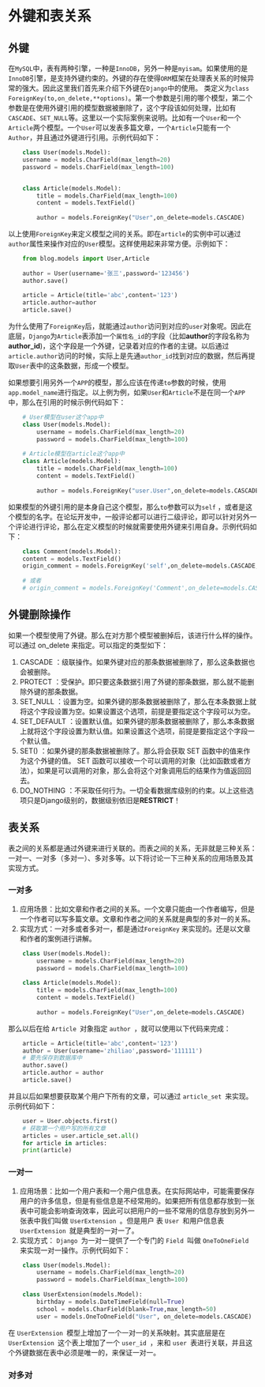 # 外键和表关系

## 外键

在`MySQL`中，表有两种引擎，一种是`InnoDB`，另外一种是`myisam`。如果使用的是`InnoDB`引擎，是支持外键约束的。外键的存在使得`ORM`框架在处理表关系的时候异常的强大。因此这里我们首先来介绍下外键在`Django`中的使用。
类定义为`class ForeignKey(to,on_delete,**options)`。第一个参数是引用的哪个模型，第二个参数是在使用外键引用的模型数据被删除了，这个字段该如何处理，比如有`CASCADE`、`SET_NULL`等。这里以一个实际案例来说明。比如有一个`User`和一个`Article`两个模型。一个`User`可以发表多篇文章，一个`Article`只能有一个`Author`，并且通过外键进行引用。示例代码如下：
```python
    class User(models.Model):
    username = models.CharField(max_length=20)
    password = models.CharField(max_length=100)


    class Article(models.Model):
        title = models.CharField(max_length=100)
        content = models.TextField()
    
        author = models.ForeignKey("User",on_delete=models.CASCADE)
```
以上使用`ForeignKey`来定义模型之间的关系。即在`article`的实例中可以通过`author`属性来操作对应的`User`模型。这样使用起来非常方便。示例如下：
```python
    from blog.models import User,Article
    
    author = User(username='张三',password='123456')
    author.save()
    
    article = Article(title='abc',content='123')
    article.author=author
    article.save()
```
为什么使用了`ForeignKey`后，就能通过`author`访问到对应的`user`对象呢。因此在底层，`Django`为`Article`表添加一个`属性名_id`的字段（比如**author**的字段名称为**author_id**)，这个字段是一个外键，记录着对应的作者的主键。以后通过`article.author`访问的时候，实际上是先通`author_id`找到对应的数据，然后再提取`User`表中的这条数据，形成一个模型。

如果想要引用另外一个`APP`的模型，那么应该在传递`to`参数的时候，使用`app.model_name`进行指定。以上例为例，如果`User`和`Article`不是在同一个`APP`中，那么在引用的时候示例代码如下：
```python
    # User模型在user这个app中
    class User(models.Model):
        username = models.CharField(max_length=20)
        password = models.CharField(max_length=100)
    
    # Article模型在article这个app中
    class Article(models.Model):
        title = models.CharField(max_length=100)
        content = models.TextField()
        
        author = models.ForeignKey("user.User",on_delete=models.CASCADE)
```
如果模型的外键引用的是本身自己这个模型，那么`to`参数可以为`self` ，或者是这个模型的名字。在论坛开发中，一般评论都可以进行二级评论，即可以针对另外一个评论进行评论，那么在定义模型的时候就需要使用外键来引用自身。示例代码如下：
```python
    class Comment(models.Model):
    content = models.TextField()
    origin_comment = models.ForeignKey('self',on_delete=models.CASCADE,null=True)
    
    # 或者
    # origin_comment = models.ForeignKey('Comment',on_delete=models.CASCADE,null=True)
```
## 外键删除操作

如果一个模型使用了外键。那么在对方那个模型被删掉后，该进行什么样的操作。可以通过 on_delete 来指定。可以指定的类型如下：
1. CASCADE ：级联操作。如果外键对应的那条数据被删除了，那么这条数据也会被删除。
2. PROTECT ：受保护。即只要这条数据引用了外键的那条数据，那么就不能删除外键的那条数据。
3. SET_NULL ：设置为空。如果外键的那条数据被删除了，那么在本条数据上就将这个字段设置为空。如果设置这个选项，前提是要指定这个字段可以为空。
4. SET_DEFAULT ：设置默认值。如果外键的那条数据被删除了，那么本条数据上就将这个字段设置为默认值。如果设置这个选项，前提是要指定这个字段一个默认值。
5. SET() ：如果外键的那条数据被删除了。那么将会获取 SET 函数中的值来作为这个外键的值。 SET 函数可以接收一个可以调用的对象（比如函数或者方法），如果是可以调用的对象，那么会将这个对象调用后的结果作为值返回回去。
6. DO_NOTHING ：不采取任何行为。一切全看数据库级别的约束。以上这些选项只是Django级别的，数据级别依旧是**RESTRICT**！

## 表关系

表之间的关系都是通过外键来进行关联的。而表之间的关系，无非就是三种关系：一对一、一对多（多对一）、多对多等。以下将讨论一下三种关系的应用场景及其实现方式。

### 一对多

1. 应用场景：比如文章和作者之间的关系。一个文章只能由一个作者编写，但是一个作者可以写多篇文章。文章和作者之间的关系就是典型的多对一的关系。
2. 实现方式：一对多或者多对一，都是通过`ForeignKey` 来实现的。还是以文章和作者的案例进行讲解。
```python
    class User(models.Model):
        username = models.CharField(max_length=20)
        password = models.CharField(max_length=100)
        
    class Article(models.Model):
        title = models.CharField(max_length=100)
        content = models.TextField()
        
        author = models.ForeignKey("User",on_delete=models.CASCADE)
```
那么以后在给 `Article `对象指定 `author `，就可以使用以下代码来完成：
```python
    article = Article(title='abc',content='123')
    author = User(username='zhiliao',password='111111')
    # 要先保存到数据库中
    author.save()
    article.author = author
    article.save()
```
并且以后如果想要获取某个用户下所有的文章，可以通过 `article_set `来实现。示例代码如下：
```python
    user = User.objects.first()
    # 获取第一个用户写的所有文章
    articles = user.article_set.all()
    for article in articles:
    print(article)
```

### 一对一

1. 应用场景：比如一个用户表和一个用户信息表。在实际网站中，可能需要保存用户的许多信息，但是有些信息是不经常用的。如果把所有信息都存放到一张表中可能会影响查询效率，因此可以把用户的一些不常用的信息存放到另外一张表中我们叫做 `UserExtension `。但是用户
表 `User `和用户信息表 `UserExtension `就是典型的一对一了。
2. 实现方式： `Django `为一对一提供了一个专门的 `Field `叫做 `OneToOneField `来实现一对一操作。示例代码如下：
```python
    class User(models.Model):
        username = models.CharField(max_length=20)
        password = models.CharField(max_length=100)
        
    class UserExtension(models.Model):
        birthday = models.DateTimeField(null=True)
        school = models.CharField(blank=True,max_length=50)
        user = models.OneToOneField("User", on_delete=models.CASCADE)
```
在 `UserExtension `模型上增加了一个一对一的关系映射。其实底层是在 `UserExtension `这个表上增加了一个 `user_id `，来和 `user `表进行关联，并且这个外键数据在表中必须是唯一的，来保证一对一。


### 对多对


